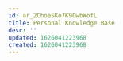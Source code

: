 ```yaml
---
id: ar_2CboeSKo7K9GwbWofL
title: Personal Knowledge Base
desc: ''
updated: 1626041223968
created: 1626041223968
---
```



